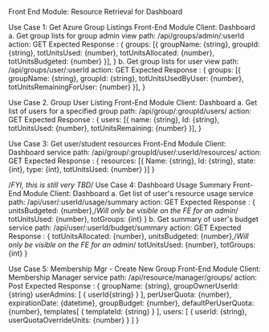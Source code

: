 
Front End Module: Resource Retrieval for Dashboard

Use Case 1: Get Azure Group Listings
Front-End Module Client: Dashboard
 a. Get group lists for group admin view
    path: /api/groups/admin/:userId
	action: GET
	Expected Response : {
	   groups: [{
		   groupName: {string},
		   groupId: {string},
		   totUnitsUsed: {number},
		   totUnitsAllocated: {number},
		   totUnitsBudgeted: {number}
	   }],
     }
 b. Get group lists for user view
    path: /api/groups/user/:userId
	action: GET
	Expected Response : {
	   groups: [{
		   groupName: {string},
		   groupId: {string},
		   totUnitsUsedByUser: {number},
		   totUnitsRemainingForUser: {number}
	   }],
     }

Use Case 2. Group User Listing
Front-End Module Client: Dashboard
 a. Get list of users for a specified group
    path: /api/group/:groupId/users/
	action: GET
	Expected Response : {
	   users: [{
		   name: {string},
		   Id: {string},
		   totUnitsUsed: {number},
		   totUnitsRemaining: {number}
	   }],
     }

Use Case 3: Get user/student resources
Front-End Module Client: Dashboard
service path: /api/group/:groupId/user/:userId/resources/
action: GET
Expected Response : {
   resources: [{
            Name: {string},
            Id: {string},
            state: {int},
            type: {int},
            totUnitsUsed: {number}
   }]
}

/*FYI, this is still very TBD*/
Use Case 4: Dashboard Usage Summary
Front-End Module Client: Dashboard
a. Get list of user's resource usage
service path: /api/user/:userId/usage/summary
action: GET
Expected Response : {
       unitsBudgeted: {number},/*Will only be visible on the FE for an admin*/
       totUnitsUsed: {number},
	   totGroups: {int}
   }
b. Get summary of user's budget
service path: /api/user/:userId/budget/summary
action: GET
Expected Response : {
       totUnitsAllocated: {number},
       unitsBudgeted: {number},/*Will only be visible on the FE for an admin*/
       totUnitsUsed: {number},
	   totGroups: {int}
   }



Use Case 5: Membership Mgr - Create New Group
Front-End Module Client: Membership Manager
service path: /api/resource/manager/groups/
action: Post
Expected Response : {
       groupName: {string},
       groupOwnerUserId: {string}
       userAdmins: [
                     {
                        userId{string}
                     }
                    ],
       perUserQuota: {number},
       expirationDate: {datetime},
       groupBudget: {number},
       defaultPerUserQuota: {number},
       templates[
                 {
                   templateId: {string}
                 }
                ],
       users: [
                {
                  userId: {string},
                  userQuotaOverrideUnits: {number}
                }
            ]
    }
